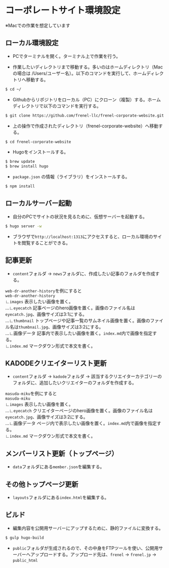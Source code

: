 # コーポレートサイト環境設定

※Macでの作業を想定しています

## ローカル環境設定

- PCでターミナルを開く。ターミナル上で作業を行う。

- 作業したいディレクトリまで移動する。多いのはホームディレクトリ（Macの場合は /Users/ユーザー名）。以下のコマンドを実行して、ホームディレクトリへ移動する。
```sh
$ cd ~/
```

- Githubからリポジトリをローカル（PC）にクローン（複製）する。ホームディレクトリで以下のコマンドを実行する。
```sh
$ git clone https://github.com/frenel-llc/frenel-corporate-website.git
```

- 上の操作で作成されたディレクトリ（frenel-corporate-website）へ移動する。
```sh
$ cd frenel-corporate-website
```

- Hugoをインストールする。
```sh
$ brew update
$ brew install hugo
```

- `package.json` の情報（ライブラリ）をインストールする。
```sh
$ npm install
```

## ローカルサーバー起動

- 自分のPCでサイトの状況を見るために、仮想サーバーを起動する。
```sh
$ hugo server -w
```

- ブラウザで`http://localhost:1313`にアクセスすると、ローカル環境のサイトを閲覧することができる。

## 記事更新

- `content`フォルダ -> `news`フォルダに、作成したい記事のフォルダを作成する。

`web-dr-another-history`を例にすると<br>
`web-dr-another-history`<br>
∟`images` 表示したい画像を置く。<br>
...∟`eyecatch` 記事ページのhero画像を置く。画像のファイル名は`eyecatch.jpg`、画像サイズは3:1にする。<br>
...∟`thumbnail` トップページや記事一覧のサムネイル画像を置く。画像のファイル名は`thumbnail.jpg`、画像サイズは3:2にする。<br>
...∟画像データ 記事内で表示したい画像を置く。`index.md`内で画像を指定する。<br>
∟`index.md` マークダウン形式で本文を書く。<br>

## KADODEクリエイターリスト更新

- `content`フォルダ -> `kadode`フォルダ -> 該当するクリエイターカテゴリーのフォルダに、追加したいクリエイターのフォルダを作成する。

`masuda-miku`を例にすると<br>
`masuda-miku`<br>
∟`images` 表示したい画像を置く。<br>
...∟`eyecatch` クリエイターページのhero画像を置く。画像のファイル名は`eyecatch.jpg`、画像サイズは3:2にする。<br>
...∟画像データ ページ内で表示したい画像を置く。`index.md`内で画像を指定する。<br>
∟`index.md` マークダウン形式で本文を書く。<br>

## メンバーリスト更新（トップページ）

- `data`フォルダにある`member.json`を編集する。

## その他トップページ更新

- `layouts`フォルダにある`index.html`を編集する。

## ビルド

- 編集内容を公開用サーバーにアップするために、静的ファイルに変換する。
```sh
$ gulp hugo-build
```

- `public`フォルダが生成されるので、その中身をFTPツールを使い、公開用サーバーへアップロードする。アップロード先は、`frenel` -> `frenel.jp` -> `public_html`




